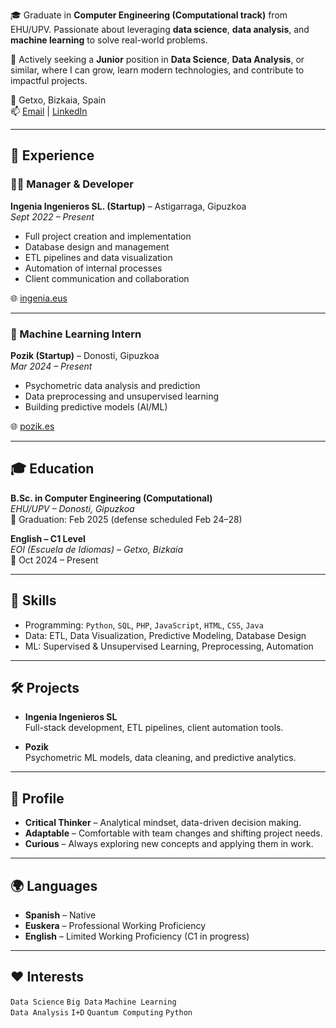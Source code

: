 🎓 Graduate in **Computer Engineering (Computational track)** from EHU/UPV. Passionate about leveraging **data science**, **data analysis**, and **machine learning** to solve real-world problems.

🚀 Actively seeking a **Junior** position in **Data Science**, **Data Analysis**, or similar, where I can grow, learn modern technologies, and contribute to impactful projects.

📍 Getxo, Bizkaia, Spain  
📫 [Email](mailto:jaimersmf@outlook.es) | [LinkedIn](https://linkedin.com/in/jrsmf)

---

## 💼 Experience

### 👨‍💻 Manager & Developer  
**Ingenia Ingenieros SL. (Startup)** – Astigarraga, Gipuzkoa  
_Sept 2022 – Present_

- Full project creation and implementation  
- Database design and management  
- ETL pipelines and data visualization  
- Automation of internal processes  
- Client communication and collaboration  

🌐 [ingenia.eus](https://ingenia.eus)

---

### 🤖 Machine Learning Intern  
**Pozik (Startup)** – Donosti, Gipuzkoa  
_Mar 2024 – Present_

- Psychometric data analysis and prediction  
- Data preprocessing and unsupervised learning  
- Building predictive models (AI/ML)  

🌐 [pozik.es](https://pozik.es)

---

## 🎓 Education

**B.Sc. in Computer Engineering (Computational)**  
_EHU/UPV – Donosti, Gipuzkoa_  
📆 Graduation: Feb 2025 (defense scheduled Feb 24–28)

**English – C1 Level**  
_EOI (Escuela de Idiomas) – Getxo, Bizkaia_  
📆 Oct 2024 – Present

---

## 🧠 Skills

- Programming: `Python`, `SQL`, `PHP`, `JavaScript`, `HTML`, `CSS`, `Java`
- Data: ETL, Data Visualization, Predictive Modeling, Database Design
- ML: Supervised & Unsupervised Learning, Preprocessing, Automation

---

## 🛠️ Projects

- **Ingenia Ingenieros SL**  
  Full-stack development, ETL pipelines, client automation tools.

- **Pozik**  
  Psychometric ML models, data cleaning, and predictive analytics.

---

## 🧬 Profile

- **Critical Thinker** – Analytical mindset, data-driven decision making.  
- **Adaptable** – Comfortable with team changes and shifting project needs.  
- **Curious** – Always exploring new concepts and applying them in work.

---

## 🌍 Languages

- **Spanish** – Native  
- **Euskera** – Professional Working Proficiency  
- **English** – Limited Working Proficiency (C1 in progress)

---

## ❤️ Interests

`Data Science` `Big Data` `Machine Learning`  
`Data Analysis` `I+D` `Quantum Computing` `Python`

